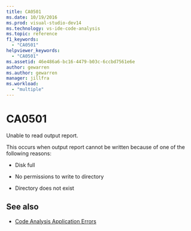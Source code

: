 ```yaml
---
title: CA0501
ms.date: 10/19/2016
ms.prod: visual-studio-dev14
ms.technology: vs-ide-code-analysis
ms.topic: reference
f1_keywords:
  - "CA0501"
helpviewer_keywords:
  - "CA0501"
ms.assetid: 46e486a6-bc16-4479-b03c-6ccbd7561e6e
author: gewarren
ms.author: gewarren
manager: jillfra
ms.workload:
  - "multiple"
---
```

# CA0501

Unable to read output report.

This occurs when output report cannot be written because of one of the following reasons:

- Disk full

- No permissions to write to directory

- Directory does not exist

## See also

- [Code Analysis Application Errors](../code-quality/code-analysis-application-errors.md)
